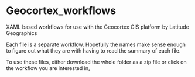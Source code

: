 # Geocortex_workflows
XAML based workflows for use with the Geocortex GIS platform by Latitude Geographics


Each file is a separate workflow.  Hopefully the names make sense enough to figure out what they are with having to read the summary of each file.

To use these files, either download the whole folder as a zip file or click on the workflow you are interested in, 
